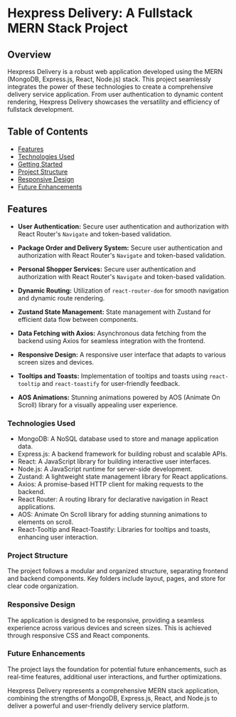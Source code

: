 # Hexpress Delivery: A Fullstack MERN Stack Project

## Overview

Hexpress Delivery is a robust web application developed using the MERN (MongoDB, Express.js, React, Node.js) stack. This project seamlessly integrates the power of these technologies to create a comprehensive delivery service application. From user authentication to dynamic content rendering, Hexpress Delivery showcases the versatility and efficiency of fullstack development.

## Table of Contents

- [Features](#features)
- [Technologies Used](#technologies-used)
- [Getting Started](#getting-started)
- [Project Structure](#project-structure)
- [Responsive Design](#responsive-design)
- [Future Enhancements](#future-enhancements)

## Features

- **User Authentication:** Secure user authentication and authorization with React Router's `Navigate` and token-based validation.
  
- **Package Order and Delivery System:** Secure user authentication and authorization with React Router's `Navigate` and token-based validation.
  
- **Personal Shopper Services:** Secure user authentication and authorization with React Router's `Navigate` and token-based validation.

- **Dynamic Routing:** Utilization of `react-router-dom` for smooth navigation and dynamic route rendering.

- **Zustand State Management:** State management with Zustand for efficient data flow between components.

- **Data Fetching with Axios:** Asynchronous data fetching from the backend using Axios for seamless integration with the frontend.

- **Responsive Design:** A responsive user interface that adapts to various screen sizes and devices.

- **Tooltips and Toasts:** Implementation of tooltips and toasts using `react-tooltip` and `react-toastify` for user-friendly feedback.

- **AOS Animations:** Stunning animations powered by AOS (Animate On Scroll) library for a visually appealing user experience.

### Technologies Used

- MongoDB: A NoSQL database used to store and manage application data.
- Express.js: A backend framework for building robust and scalable APIs.
- React: A JavaScript library for building interactive user interfaces.
- Node.js: A JavaScript runtime for server-side development.
- Zustand: A lightweight state management library for React applications.
- Axios: A promise-based HTTP client for making requests to the backend.
- React Router: A routing library for declarative navigation in React applications.
- AOS: Animate On Scroll library for adding stunning animations to elements on scroll.
- React-Tooltip and React-Toastify: Libraries for tooltips and toasts, enhancing user interaction.
  
### Project Structure
The project follows a modular and organized structure, separating frontend and backend components. Key folders include layout, pages, and store for clear code organization.

### Responsive Design
The application is designed to be responsive, providing a seamless experience across various devices and screen sizes. This is achieved through responsive CSS and React components.

### Future Enhancements
The project lays the foundation for potential future enhancements, such as real-time features, additional user interactions, and further optimizations.

Hexpress Delivery represents a comprehensive MERN stack application, combining the strengths of MongoDB, Express.js, React, and Node.js to deliver a powerful and user-friendly delivery service platform.
